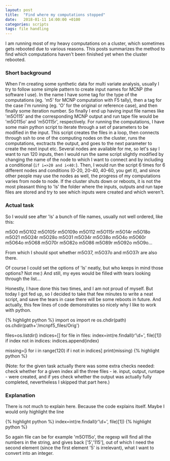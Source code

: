```yaml
---
layout: post
title:  "Find where my computations stopped"
date:   2018-01-11 14:00:00 +0100
categories: scripts
tags: file handling
---
```


I am running most of my heavy computations on a cluster, which sometimes gets rebooted due to various reasons. This posts summarizes the method to find which computations haven't been finished yet when the cluster rebooted.

### Short background

When I'm creating some synthetic data for multi variate analysis, usually I try to follow some simple pattern to create input names for MCNP (the software I use). In the name I have some tag for the type of the computations (eg. 'm5' for MCNP computation with F5 tally), then a tag for the case I'm running (eg. 'O' for the original or reference case), and then finally some iteration number. So finally I end up having input file names like 'm5O115' and the corresponding MCNP output and run tape file would be 'm5O115o' and 'm5O115r', respectively. 
For running the computations, I have some main python script to iterate through a set of parameters to be modified in the input. This script creates the files in a loop, then connects through ssh to one of the computing nodes on the cluster, runs the computations, exctracts the output, and goes to the next parameter to create the next input etc. Several nodes are available for me, so let's say I want to run 120 inputs, then I would run the same script slightly modified by changing the name of the node to which I want to connect and by including a conditional (`if i=>20 and i<40:`). Then, I would run the script 6 times for 6 different nodes and conditions (0-20, 20-40, 40-60, you get it), and since other people may use the nodes as well, the progress of my computations varies from node to node. If the cluster shuts down or reboots, it is not the most pleasant thing to 'ls' the folder where the inputs, outputs and run tape files are stored and try to see which inputs were created and which weren't.

### Actual task

So I would see after 'ls' a bunch of file names, usually not well ordered, like this:

m5O0     m5O102   m5O105r  m5O109o  m5O112   m5O115r  m5O14r  m5O18o  m5O21   m5O24r  m5O28o  m5O31   m5O34r  m5O38o  m5O4o   m5O60r  m5O64o  m5O68   m5O70r  m5O82o  m5O86   m5O89r  m5O92o  m5O9o...

From which I should spot whether m5O37, m5O37o and m5O37r are also there.

Of course I could set the options of 'ls' neatly, but who keeps in mind those options? Not me:) And still, my eyes would be filled with tears looking through the list...

Honestly, I have done this two times, and I am not proud of myself. But today I got fed up, so I decided to take that few minutes to write a neat script, and save the tears in case there will be some reboots in future. And actually, this few lines of code demonstrates so nicely why I like to work with python.


{% highlight python %}
import os
import re
os.chdir(path)
os.chdir(path+'/mcnpf5_files/Orig')

files=os.listdir()
indices=[]
for file in files:
    index=int(re.findall(r'\d+', file)[1])
    if index not in indices:
        indices.append(index)

missing=[i for i in range(120) if i not in indices]
print(missing)
{% highlight python %}

(Note: for the given task actually there was some extra checks needed: check whether for a given index all the three files - ie. input, output, runtape - were created, and if yes check whether the output was actually fully completed, nevertheless I skipped that part here.)

### Explanation

There is not much to explain here. Because the code explains itself. Maybe I would only highlight the line

{% highlight python %}
index=int(re.findall(r'\d+', file)[1])
{% highlight python %}

So again file can be for example 'm5O115o', the regexp will find all the numbers in the string, and gives back ['5','115'], out of which I need the second element (since the first element '5' is irrelevant), what I want to convert into an integer. 
